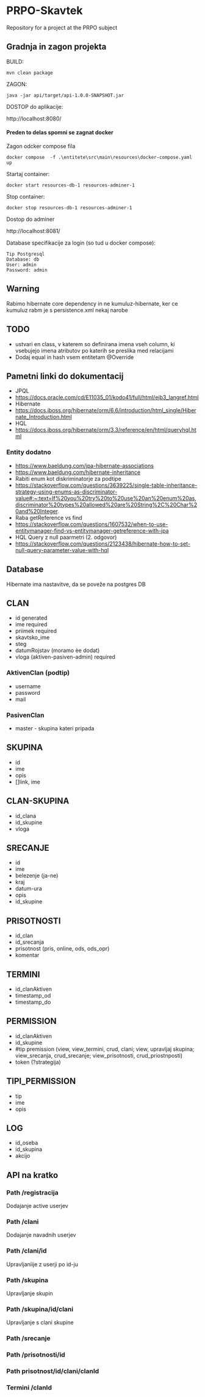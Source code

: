 # PRPO-Skavtek
Repository for a project at the PRPO subject

## Gradnja in zagon projekta
BUILD:
```
mvn clean package
```
ZAGON:
```
java -jar api/target/api-1.0.0-SNAPSHOT.jar
```
DOSTOP do aplikacije:

http://localhost:8080/

#### Preden to delas spomni se zagnat docker

Zagon odcker compose fila
```
docker compose  -f .\entitete\src\main\resources\docker-compose.yaml up
```
Startaj container:
```
docker start resources-db-1 resources-adminer-1
```
Stop container:
```
docker stop resources-db-1 resources-adminer-1
```
Dostop do adminer

http://localhost:8081/

Database specifikacije za login (so tud u docker compose):
```
Tip Postgresql
Database: db
User: admin
Password: admin
```

## Warning
Rabimo hibernate core dependency in ne kumuluz-hibernate, ker ce kumuluz rabm je s persistence.xml nekaj narobe

## TODO
* ustvari en class, v katerem so definirana imena vseh column, ki vsebujejo imena atributov po katerih se preslika med relacijami
* Dodaj equal in hash vsem entitetam @Override

## Pametni linki do dokumentacij
* JPQL
* https://docs.oracle.com/cd/E11035_01/kodo41/full/html/ejb3_langref.html
* Hibernate
* https://docs.jboss.org/hibernate/orm/6.6/introduction/html_single/Hibernate_Introduction.html
* HQL
* https://docs.jboss.org/hibernate/orm/3.3/reference/en/html/queryhql.html
### Entity dodatno
* https://www.baeldung.com/jpa-hibernate-associations
* https://www.baeldung.com/hibernate-inheritance
* Rabiti enum kot diskriminatorje za podtipe
* https://stackoverflow.com/questions/3639225/single-table-inheritance-strategy-using-enums-as-discriminator-value#:~:text=If%20you%20try%20to%20use%20an%20enum%20as,discriminator%20types%20allowed%20are%20String%2C%20Char%20and%20Integer.
* Raba getReference vs find
* https://stackoverflow.com/questions/1607532/when-to-use-entitymanager-find-vs-entitymanager-getreference-with-jpa
* HQL Query z null paarmetri (2. odgovor)
* https://stackoverflow.com/questions/2123438/hibernate-how-to-set-null-query-parameter-value-with-hql


## Database
Hibernate ima nastavitve, da se poveže na postgres DB

## CLAN
* id generated
* ime required
* priimek required
* skavtsko_ime
* steg
* datumRojstav (moramo èe dodat)
* vloga (aktiven-pasiven-admin) required

### AktivenClan (podtip)
* username
* password
* mail

### PasivenClan
* master - skupina kateri pripada

## SKUPINA
* id
* ime
* opis
* []link, ime

## CLAN-SKUPINA
* id_clana
* id_skupine
* vloga

## SRECANJE
* id
* ime
* belezenje (ja-ne)
* kraj
* datum-ura
* opis
* id_skupine

## PRISOTNOSTI
* id_clan
* id_srecanja
* prisotnost (pris, online, ods, ods_opr)
* komentar

## TERMINI
* id_clanAktiven
* timestamp_od
* timestamp_do

## PERMISSION
* id_clanAktiven
* id_skupine
* #tip premission (view, view_termini, crud, clani; view, upravljaj skupina; view_srecanja, crud_srecanje; view_prisotnosti, crud_priostnposti)
* token (?strategija)

## TIPI_PERMISSION
* tip
* ime
* opis

## LOG
* id_oseba
* id_skupina
* akcijo

## API na kratko
### Path /registracija
Dodajanje active userjev
### Path /clani
Dodajanje navadnih userjev
### Path /clani/id
Upravljaniìje z userji po id-ju
### Path /skupina
Upravljanje skupin
### Path /skupina/id/clani
Upravljanje s clani skupine
### Path /srecanje
### Path /prisotnosti/id
### Path prisotnost/id/clani/clanId
### Termini /clanId